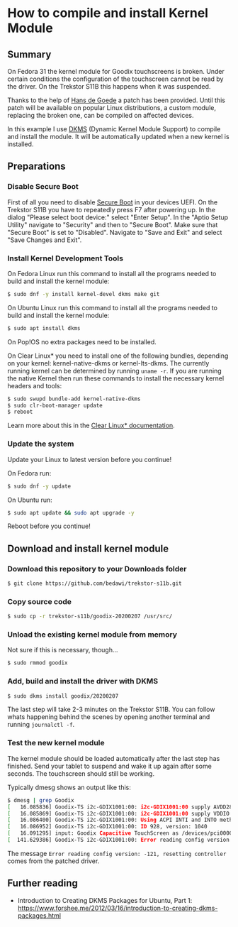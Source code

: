 # How to compile and install Kernel Module

## Summary

On Fedora 31 the kernel module for Goodix touchscreens is broken. Under certain conditions the configuration of the touchscreen cannot be read by the driver. On the Trekstor S11B this happens when it was suspended.

Thanks to the help of [Hans de Goede](https://github.com/jwrdegoede) a patch has been provided. Until this patch will be available on popular Linux distributions, a custom module, replacing the broken one, can be compiled on affected devices.

In this example I use [DKMS](https://en.wikipedia.org/wiki/Dynamic_Kernel_Module_Support) (Dynamic Kernel Module Support) to compile and install the module. It will be automatically updated when a new kernel is installed.

## Preparations

### Disable Secure Boot

First of all you need to disable [Secure Boot](https://en.wikipedia.org/wiki/Unified_Extensible_Firmware_Interface#Secure_boot) in your devices UEFI. On the Trekstor S11B you have to repeatedly press F7 after powering up. In the dialog "Please select boot device:" select "Enter Setup". In the "Aptio Setup Utility" navigate to "Security" and then to "Secure Boot". Make sure that "Secure Boot" is set to "Disabled". Navigate to "Save and Exit" and select "Save Changes and Exit".

### Install Kernel Development Tools

On Fedora Linux run this command to install all the programs needed to build and install the kernel module:

```bash
$ sudo dnf -y install kernel-devel dkms make git
```

On Ubuntu Linux run this command to install all the programs needed to build and install the kernel module:

```bash
$ sudo apt install dkms
```

On Pop!OS no extra packages need to be installed.

On Clear Linux* you need to install one of the following bundles, depending on your kernel: kernel-native-dkms or kernel-lts-dkms. The currently running kernel can be determined by running ```uname -r```. If you are running the native Kernel then run these commands to install the necessary kernel headers and tools:

```bash
$ sudo swupd bundle-add kernel-native-dkms
$ sudo clr-boot-manager update
$ reboot
```
Learn more about this in the [Clear Linux* documentation](https://docs.01.org/clearlinux/latest/guides/kernel/kernel-modules-dkms.html).

### Update the system

Update your Linux to latest version before you continue!

On Fedora run:

```bash
$ sudo dnf -y update
```

On Ubuntu run:

```bash
$ sudo apt update && sudo apt upgrade -y
```

Reboot before you continue!

## Download and install kernel module

### Download this repository to your Downloads folder

```bash
$ git clone https://github.com/bedawi/trekstor-s11b.git
```

### Copy source code

```bash
$ sudo cp -r trekstor-s11b/goodix-20200207 /usr/src/
```

### Unload the existing kernel module from memory

Not sure if this is necessary, though...

```bash
$ sudo rmmod goodix
```

### Add, build and install the driver with DKMS

```bash
$ sudo dkms install goodix/20200207
```

The last step will take 2-3 minutes on the Trekstor S11B. You can follow whats happening behind the scenes by opening another terminal and running ```journalctl -f```.

### Test the new kernel module

The kernel module should be loaded automatically after the last step has finished. Send your tablet to suspend and wake it up again after some seconds. The touchscreen should still be working.

Typically dmesg shows an output like this:

```bash
$ dmesg | grep Goodix
[   16.085836] Goodix-TS i2c-GDIX1001:00: i2c-GDIX1001:00 supply AVDD28 not found, using dummy regulator
[   16.085869] Goodix-TS i2c-GDIX1001:00: i2c-GDIX1001:00 supply VDDIO not found, using dummy regulator
[   16.086400] Goodix-TS i2c-GDIX1001:00: Using ACPI INTI and INTO methods for IRQ pin access
[   16.086952] Goodix-TS i2c-GDIX1001:00: ID 928, version: 1040
[   16.091295] input: Goodix Capacitive TouchScreen as /devices/pci0000:00/0000:00:16.3/i2c_designware.3/i2c-9/i2c-GDIX1001:00/input/input15
[  141.629386] Goodix-TS i2c-GDIX1001:00: Error reading config version: -121, resetting controller
```

The message ```Error reading config version: -121, resetting controller``` comes from the patched driver.

## Further reading

* Introduction to Creating DKMS Packages for Ubuntu, Part 1: <https://www.forshee.me/2012/03/16/introduction-to-creating-dkms-packages.html>
